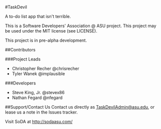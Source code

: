 #TaskDevil

A to-do list app that isn't terrible.

This is a Software Developers' Association @ ASU project. This project may be used under the MIT license (see LICENSE).

This project is in pre-alpha development.

##Contributors

###Project Leads
* Christopher Recher @chrisrecher
* Tyler Wanek @implausible

###Developers
* Steve King, Jr. @stevex86
* Nathan Fegard @nfegard

##Support/Contact Us
Contact us directly as TaskDevilAdmin@asu.edu, or lease us a note in the Issues tracker.

Visit SoDA at http://sodaasu.com/
